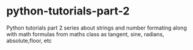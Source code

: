 # python-tutorials-part-2
Python tutorials part 2 series about strings and number formating along with math formulas from maths class as tangent, sine, radians, absolute,floor, etc
